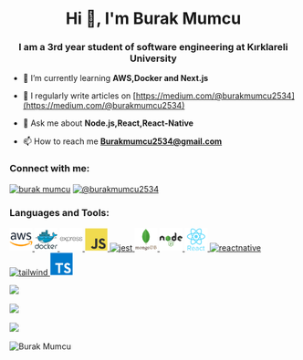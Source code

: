 <h1 align="center">Hi 👋, I'm Burak Mumcu</h1>
<h3 align="center">I am a 3rd year student of software engineering at Kırklareli University</h3>

- 🌱 I’m currently learning **AWS,Docker and Next.js**

- 📝 I regularly write articles on [https://medium.com/@burakmumcu2534](https://medium.com/@burakmumcu2534)

- 💬 Ask me about **Node.js,React,React-Native**

- 📫 How to reach me **Burakmumcu2534@gmail.com**

<h3 align="left">Connect with me:</h3>
<p align="left">
<a href="https://linkedin.com/in/burak mumcu" target="blank"><img align="center" src="https://raw.githubusercontent.com/rahuldkjain/github-profile-readme-generator/master/src/images/icons/Social/linked-in-alt.svg" alt="burak mumcu" height="30" width="40" /></a>
<a href="https://medium.com/@burakmumcu2534" target="blank"><img align="center" src="https://raw.githubusercontent.com/rahuldkjain/github-profile-readme-generator/master/src/images/icons/Social/medium.svg" alt="@burakmumcu2534" height="30" width="40" /></a>
</p>

<h3 align="left">Languages and Tools:</h3>
<p align="left"> <a href="https://aws.amazon.com" target="_blank" rel="noreferrer"> <img src="https://raw.githubusercontent.com/devicons/devicon/master/icons/amazonwebservices/amazonwebservices-original-wordmark.svg" alt="aws" width="40" height="40"/> </a> <a href="https://www.docker.com/" target="_blank" rel="noreferrer"> <img src="https://raw.githubusercontent.com/devicons/devicon/master/icons/docker/docker-original-wordmark.svg" alt="docker" width="40" height="40"/> </a> <a href="https://expressjs.com" target="_blank" rel="noreferrer"> <img src="https://raw.githubusercontent.com/devicons/devicon/master/icons/express/express-original-wordmark.svg" alt="express" width="40" height="40"/> </a> <a href="https://developer.mozilla.org/en-US/docs/Web/JavaScript" target="_blank" rel="noreferrer"> <img src="https://raw.githubusercontent.com/devicons/devicon/master/icons/javascript/javascript-original.svg" alt="javascript" width="40" height="40"/> </a> <a href="https://jestjs.io" target="_blank" rel="noreferrer"> <img src="https://www.vectorlogo.zone/logos/jestjsio/jestjsio-icon.svg" alt="jest" width="40" height="40"/> </a> <a href="https://www.mongodb.com/" target="_blank" rel="noreferrer"> <img src="https://raw.githubusercontent.com/devicons/devicon/master/icons/mongodb/mongodb-original-wordmark.svg" alt="mongodb" width="40" height="40"/> </a> <a href="https://nodejs.org" target="_blank" rel="noreferrer"> <img src="https://raw.githubusercontent.com/devicons/devicon/master/icons/nodejs/nodejs-original-wordmark.svg" alt="nodejs" width="40" height="40"/> </a> <a href="https://reactjs.org/" target="_blank" rel="noreferrer"> <img src="https://raw.githubusercontent.com/devicons/devicon/master/icons/react/react-original-wordmark.svg" alt="react" width="40" height="40"/> </a> <a href="https://reactnative.dev/" target="_blank" rel="noreferrer"> <img src="https://reactnative.dev/img/header_logo.svg" alt="reactnative" width="40" height="40"/> </a> <a href="https://tailwindcss.com/" target="_blank" rel="noreferrer"> <img src="https://www.vectorlogo.zone/logos/tailwindcss/tailwindcss-icon.svg" alt="tailwind" width="40" height="40"/> </a> <a href="https://www.typescriptlang.org/" target="_blank" rel="noreferrer"> <img src="https://raw.githubusercontent.com/devicons/devicon/master/icons/typescript/typescript-original.svg" alt="typescript" width="40" height="40"/> </a> </p>
<p><img src="https://github-readme-stats.vercel.app/api?username=burakmumcu-js&theme=tokyonight&show_icons=true&hide_border=false&count_private=true"></img></p>

<p><img src="https://github-readme-streak-stats.herokuapp.com/?user=burakmumcu-js&theme=tokyonight&hide_border=false"></img></p>
<p><img src="https://github-readme-stats.vercel.app/api/top-langs/?username=burakmumcu-js&theme=tokyonight&show_icons=true&hide_border=false&layout=compact"></img></p>
<p align="left"> <img src="https://komarev.com/ghpvc/?username=BurakMumcu-js&label=Profile%20views&color=0e75b6&style=flat" alt="Burak Mumcu" /> </p>

